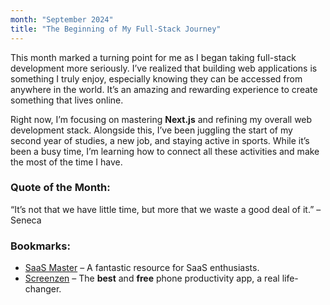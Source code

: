 ```yaml
---
month: "September 2024"
title: "The Beginning of My Full-Stack Journey"
---
```


This month marked a turning point for me as I began taking full-stack development more seriously. I’ve realized that building web applications is something I truly enjoy, especially knowing they can be accessed from anywhere in the world. It’s an amazing and rewarding experience to create something that lives online.

Right now, I’m focusing on mastering **Next.js** and refining my overall web development stack. Alongside this, I’ve been juggling the start of my second year of studies, a new job, and staying active in sports. While it’s been a busy time, I’m learning how to connect all these activities and make the most of the time I have.

### Quote of the Month:
“It’s not that we have little time, but more that we waste a good deal of it.” – Seneca

### Bookmarks:

- [SaaS Master](https://marclou.beehiiv.com/) – A fantastic resource for SaaS enthusiasts.
- [Screenzen](https://www.screenzen.co/) – The **best** and **free** phone productivity app, a real life-changer.
